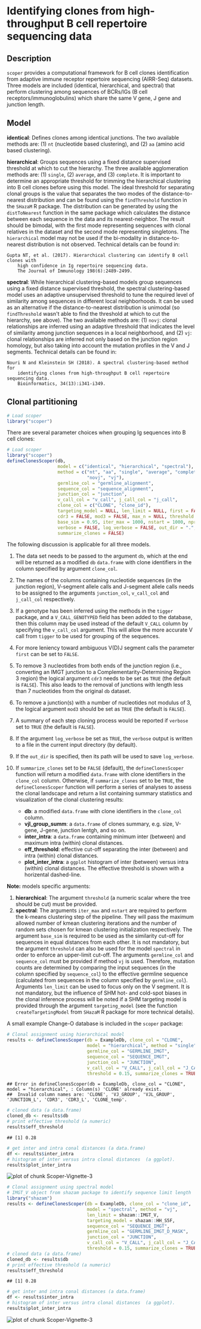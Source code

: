 # Identifying clones from high-throughput B cell repertoire sequencing data

## Description

`scoper` provides a computational framework for B cell clones identification
from adaptive immune receptor repertoire sequencing (AIRR-Seq) datasets. 
Three models are included (identical, hierarchical, and spectral) 
that perform clustering among sequences of BCRs/IGs (B cell receptors/immunoglobulins) 
which share the same V gene, J gene and junction length.

## Model

__identical__: Defines clones among identical junctions. The two available methods are: 
(1) `nt` (nucleotide based clustering), and (2) `aa` (amino acid based clustering).

__hierarchical__: Groups sequences using a fixed distance supervised threshold at which 
to cut the hierarchy. The three available agglomeration methods are: (1) `single`, (2) 
`average`, and (3) `complete`. It is important to determine an appropriate threshold 
for trimming the hierarchical clustering into B cell clones before using this model. 
The ideal threshold for separating clonal groups is the value that separates the two 
modes of the distance-to-nearest distribution and can be found using the `findThreshold` 
function in the `SHazaM` R package. The distribution can be generated by using the 
`distToNearest` function in the same package which calculates the distance between each 
sequence in the data and its nearest-neighbor. The result should be bimodal, with the 
first mode representing sequences with clonal relatives in the dataset and the second 
mode representing singletons. The `hierarchical` model may not be used if the bi-modality 
in distance-to-nearest distribution is not observed. Technical details can be found in:

    Gupta NT, et al. (2017). Hierarchical clustering can identify B cell clones with 
        high confidence in Ig repertoire sequencing data. 
        The Journal of Immunology 198(6):2489-2499.

__spectral__: While hierarchical clustering-based models group sequences using a 
fixed distance supervised threshold, the spectral clustering-based model uses 
an adaptive unsupervised threshold to tune the required level of similarity 
among sequences in different local neighborhoods. It can be used as an alternative 
if the distance-to-nearest distribution is unimodal (so `findThreshold` wasn't able 
to find the threshold at which to cut the hierarchy, see above). The two available methods are:
(1) `novj`: clonal relationships are inferred using an adaptive threshold that indicates 
the level of similarity among junction sequences in a local neighborhood, and
(2) `vj`: clonal relationships are inferred not only based on the junction region homology, 
but also taking into account the mutation profiles in the V and J segments. Technical details 
can be found in:

    Nouri N and Kleinstein SH (2018). A spectral clustering-based method for 
        identifying clones from high-throughput B cell repertoire sequencing data. 
        Bioinformatics, 34(13):i341-i349.

## Clonal partitioning

```r
# Load scoper
library("scoper")
```

There are several parameter choices when grouping Ig sequences into B cell clones:


```r
# Load scoper
library("scoper")
defineClonesScoper(db,
                   model = c("identical", "hierarchical", "spectral"),
                   method = c("nt", "aa", "single", "average", "complete", 
                              "novj", "vj"),
                   germline_col = "germline_alignment", 
                   sequence_col = "sequence_alignment",
                   junction_col = "junction", 
                   v_call_col = "v_call", j_call_col = "j_call",
                   clone_col = c("CLONE", "clone_id"),
                   targeting_model = NULL, len_limit = NULL, first = FALSE, 
                   cdr3 = FALSE, mod3 = FALSE, max_n = NULL, threshold = NULL,
                   base_sim = 0.95, iter_max = 1000, nstart = 1000, nproc = 1,
                   verbose = FALSE, log_verbose = FALSE, out_dir = ".",
                   summarize_clones = FALSE)
```

The following discussion is applicable for all three models. 

1. The data set needs to be passed to the argument `db`, which at the end will be 
returned as a modified `db` `data.frame` with clone identifiers in the column specified 
by argument `clone_col`. 
2. The names of the columns containing nucleotide sequences (in the junction region), 
V-segment allele calls and J-segment allele calls needs to be assigned to the arguments 
`junction_col`, `v_call_col` and `j_call_col` respectively. 
3. If a genotype has been inferred using the methods in the `tigger` package, and a 
`V_CALL_GENOTYPED` field has been added to the database, then this column may be used 
instead of the default `V_CALL` column by specifying the `v_call_col` argument. This will 
allow the more accurate V call from `tigger` to be used for grouping of the sequences.
4. For more leniency toward ambiguous V(D)J segment calls the parameter `first` can be set 
to `FALSE`. 
5. To remove $3$ nucleotides from both ends of the junction region (i.e., converting an 
IMGT junction to a Complementarity-Determining Region $3$ region) the logical argument 
`cdr3` needs to be set as `TRUE` (the default is `FALSE`). This also leads to the removal 
of junctions with length less than $7$ nucleotides from the original `db` dataset. 
6. To remove a junction(s) with a number of nucleotides not modulus of $3$, the logical 
argument `mod3` should be set as `TRUE` (the default is `FALSE`).
7. A summary of each step cloning process would be reported if `verbose` set to `TRUE` 
(the default is `FALSE`). 
8. If the argument `log_verbose` be set as `TRUE`, the `verbose` output is written to 
a file in the current input directory (by default).
9. If the `out_dir` is specified, then its path will be used to save `log_verbose`. 
10. If `summarize_clones` set to be `FALSE` (default), the `defineClonesScoper` function 
will return a modified `data.frame` with clone identifiers in the `clone_col` column. 
Otherwise, if `summarize_clones` set to be `TRUE`, the `defineClonesScoper` function 
will perform a series of analyses to assess the clonal landscape and return a list 
containing summary statistics and visualization of the clonal clustering results:

    * __db__: a modified `data.frame` with clone identifiers in the `clone_col` column.
    * __vjl_group_summ__: a `data.frame` of clones summary, e.g. size, V-gene, J-gene, junction lentgh, and so on.
    * __inter_intra__: a `data.frame` containing minimum inter (between) and maximum intra (within) clonal distances.
    * __eff_threshold__: effective cut-off separating the inter (between) and intra (within) clonal distances.
    * __plot_inter_intra__: a `ggplot` histogram of inter (between) versus intra (within) clonal distances. 
    The effective threshold is shown with a horizental dashed-line.

**Note:** models specific arguments:

1. __hierarchical__: The argument `threshold` (a numeric scalar where the tree should be cut) 
must be provided.
2. __spectral__: The arguments `iter_max` and `nstart` are required to perform the k-means 
clustering step of the pipeline. They will pass the maximum allowed number of kmean clustering 
iterations and the number of random sets chosen for kmean clustering initialization 
respectively. The argument `base_sim` is required to be used as the similarity cut-off for 
sequences in equal distances from each other. It is not mandatory, but the argument `threshold` 
can also be used for the model `spectral` in order to enforce an upper-limit cut-off. 
The arguments `germline_col` and `sequence_col` must be provided if method `vj` 
is used. Therefore, mutation counts are determined by comparing the input sequences 
(in the column specified by `sequence_col`) to the effective germline sequence 
(calculated from sequences in the column specified by `germline_col`). Arguments `len_limit`
can be used to focus only on the V segment. It is not mandatory, but the influence of SHM 
hot- and cold-spot biases in the clonal inference process will be noted if a SHM targeting 
model is provided through the argument `targeting_model` (see the function `createTargetingModel` 
from `SHazaM` R package for more technical details). 

A small example Change-O database is included in the `scoper` package:


```r
# Clonal assignment using hierarchical model
results <- defineClonesScoper(db = ExampleDb, clone_col = "CLONE",
                              model = "hierarchical", method = "single", 
                              germline_col = "GERMLINE_IMGT", 
                              sequence_col = "SEQUENCE_IMGT", 
                              junction_col = "JUNCTION", 
                              v_call_col = "V_CALL", j_call_col = "J_CALL",
                              threshold = 0.15, summarize_clones = TRUE)
```

```
## Error in defineClonesScoper(db = ExampleDb, clone_col = "CLONE", model = "hierarchical", : Column(s) 'CLONE' already exist.
##  Invalid column names are: 'CLONE', 'VJ_GROUP', 'VJL_GROUP', 'JUNCTION_L', 'CDR3', 'CDR3_L', 'CLONE_temp'.
```

```r
# cloned data (a data.frame)
cloned_db <- results$db
# print effective threshold (a numeric)
results$eff_threshold
```

```
## [1] 0.28
```

```r
# get inter and intra conal distances (a data.frame)
df <- results$inter_intra
# histogram of inter versus intra clonal distances  (a ggplot).
results$plot_inter_intra
```

![plot of chunk Scoper-Vignette-3](figure/Scoper-Vignette-3-1.png)

```r
# Clonal assignment using spectral model
# IMGT_V object from shazam package to identify sequence limit length
library("shazam")
results <- defineClonesScoper(db = ExampleDb, clone_col = "clone_id",
                              model = "spectral", method = "vj", 
                              len_limit = shazam::IMGT_V,
                              targeting_model = shazam::HH_S5F,
                              sequence_col = "SEQUENCE_IMGT", 
                              germline_col = "GERMLINE_IMGT_D_MASK",
                              junction_col = "JUNCTION", 
                              v_call_col = "V_CALL", j_call_col = "J_CALL",
                              threshold = 0.15, summarize_clones = TRUE)
# cloned data (a data.frame)
cloned_db <- results$db
# print effective threshold (a numeric)
results$eff_threshold
```

```
## [1] 0.28
```

```r
# get inter and intra conal distances (a data.frame)
df <- results$inter_intra
# histogram of inter versus intra clonal distances  (a ggplot).
results$plot_inter_intra
```

![plot of chunk Scoper-Vignette-3](figure/Scoper-Vignette-3-2.png)
